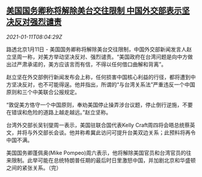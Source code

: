 <!--1610353400000-->
[美国国务卿称将解除美台交往限制 中国外交部表示坚决反对强烈谴责](https://cn.reuters.com/article/washington-beijing-taiwan-0111-mon-idCNKBS29G0LZ)
------

<div><i>2021-01-11T08:04:29Z</i></div><p>路透北京1月11日 - 美国国务卿称将解除美台交往限制，中国外交部新闻发言人赵立坚周一称，对美方举动坚决反对、强烈谴责。“美国政府在台湾问题是向中方做出过严肃承诺的，美方应该言而有信，不得以任何借口曲解和背离”。</p><p>赵立坚在外交部例行新闻发布会上称，任何损害中国核心利益的行径，都将遭到中方坚决反对，也不可能得逞。他并指出，所谓的“与台湾关系法”严重违反一个中国原则和三个中美联合公报规定。</p><p>“敦促美方恪守一个中国原则，奉劝美国停止操弄涉台议题，停止倒行逆施，不要在错误和危险的道路上越走越远。”赵立坚称。</p><p>台湾外交部长吴钊燮周一表示，美国驻联合国代表Kelly Craft周四将会晤总统蔡英文，并将与外交部长会谈。他并称希冀此访问可提升台美双边关系；此预料将再令中国不满。</p><p>美国国务卿蓬佩奥(Mike Pompeo)周六表示，他将解除美国官员和台湾官员的往来限制。此举可能在总统特朗普任期的最后时日里激怒中国，并加剧北京和华盛顿之间的紧张关系。（完）</p>

